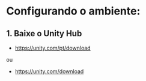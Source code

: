 # Configurando o ambiente:

## 1. Baixe o Unity Hub
* https://unity.com/pt/download

ou 
* https://unity.com/download

